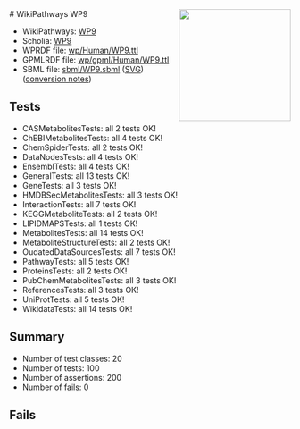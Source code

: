 <img style="float: right; width: 200px" src="../logo.png" />
# WikiPathways WP9

* WikiPathways: [WP9](https://identifiers.org/wikipathways:WP9)
* Scholia: [WP9](https://scholia.toolforge.org/wikipathways/WP9)
* WPRDF file: [wp/Human/WP9.ttl](../wp/Human/WP9.ttl)
* GPMLRDF file: [wp/gpml/Human/WP9.ttl](../wp/gpml/Human/WP9.ttl)
* SBML file: [sbml/WP9.sbml](../sbml/WP9.sbml) ([SVG](../sbml/WP9.svg)) ([conversion notes](../sbml/WP9.txt))

## Tests
* CASMetabolitesTests: all 2 tests OK!
* ChEBIMetabolitesTests: all 4 tests OK!
* ChemSpiderTests: all 2 tests OK!
* DataNodesTests: all 4 tests OK!
* EnsemblTests: all 4 tests OK!
* GeneralTests: all 13 tests OK!
* GeneTests: all 3 tests OK!
* HMDBSecMetabolitesTests: all 3 tests OK!
* InteractionTests: all 7 tests OK!
* KEGGMetaboliteTests: all 2 tests OK!
* LIPIDMAPSTests: all 1 tests OK!
* MetabolitesTests: all 14 tests OK!
* MetaboliteStructureTests: all 2 tests OK!
* OudatedDataSourcesTests: all 7 tests OK!
* PathwayTests: all 5 tests OK!
* ProteinsTests: all 2 tests OK!
* PubChemMetabolitesTests: all 3 tests OK!
* ReferencesTests: all 3 tests OK!
* UniProtTests: all 5 tests OK!
* WikidataTests: all 14 tests OK!


## Summary

* Number of test classes: 20
* Number of tests: 100
* Number of assertions: 200
* Number of fails: 0

## Fails

